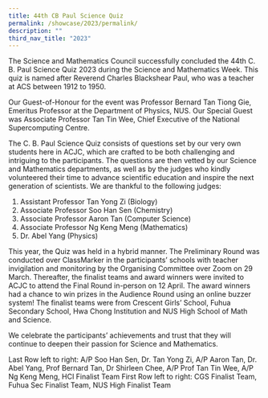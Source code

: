 ```yaml
---
title: 44th CB Paul Science Quiz
permalink: /showcase/2023/permalink/
description: ""
third_nav_title: "2023"
---
```

The Science and Mathematics Council successfully concluded the 44th C. B. Paul Science Quiz 2023 during the Science and Mathematics Week. This quiz is named after Reverend Charles Blackshear Paul, who was a teacher at ACS between 1912 to 1950.

Our Guest-of-Honour for the event was Professor Bernard Tan Tiong Gie, Emeritus Professor at the Department of Physics, NUS. Our Special Guest was Associate Professor Tan Tin Wee, Chief Executive of the National Supercomputing Centre.

The C. B. Paul Science Quiz consists of questions set by our very own students here in ACJC, which are crafted to be both challenging and intriguing to the participants. The questions are then vetted by our Science and Mathematics departments, as well as by the judges who kindly volunteered their time to advance scientific education and inspire the next generation of scientists. We are thankful to the following judges:

1.	Assistant Professor Tan Yong Zi (Biology)
2.	Associate Professor Soo Han Sen (Chemistry)
3.	Associate Professor Aaron Tan (Computer Science)
4.	Associate Professor Ng Keng Meng (Mathematics)
5.	Dr. Abel Yang (Physics)

This year, the Quiz was held in a hybrid manner. The Preliminary Round was conducted over ClassMarker in the participants’ schools with teacher invigilation and monitoring by the Organising Committee over Zoom on 29 March. Thereafter, the finalist teams and award winners were invited to ACJC to attend the Final Round in-person on 12 April. The award winners had a chance to win prizes in the Audience Round using an online buzzer system! The finalist teams were from Crescent Girls’ School, Fuhua Secondary School, Hwa Chong Institution and NUS High School of Math and Science.

We celebrate the participants’ achievements and trust that they will continue to deepen their passion for Science and Mathematics.

Last Row left to right: A/P Soo Han Sen, Dr. Tan Yong Zi, A/P Aaron Tan, Dr. Abel Yang, Prof Bernard Tan, Dr Shirleen Chee, A/P Prof Tan Tin Wee, A/P Ng Keng Meng, HCI Finalist Team
First Row left to right: CGS Finalist Team, Fuhua Sec Finalist Team, NUS High Finalist Team
